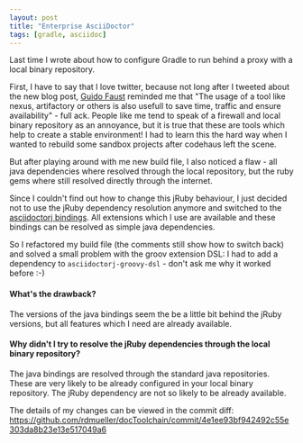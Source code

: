 ```yaml
---
layout: post
title: "Enterprise AsciiDoctor"
tags: [gradle, asciidoc]
---
```


Last time I wrote about how to configure Gradle to run behind a proxy with a local binary repository.

First, I have to say that I love twitter, because not long after I tweeted about the new blog post, [Guido Faust](https://twitter.com/StuafOdiug) reminded me that "The usage of a tool like nexus, artifactory or others is also usefull to save time, traffic and ensure availability" - full ack. People like me tend to speak of a firewall and local binary repository as an annoyance, but it is true that these are tools which help to create a stable environment! I had to learn this the hard way when I wanted to rebuild some sandbox projects after codehaus left the scene.

But after playing around with me new build file, I also noticed a flaw - all java dependencies where resolved through the local repository, but the ruby gems where still resolved directly through the internet.

Since I couldn't find out how to change this jRuby behaviour, I just decided not to use the jRuby dependency resolution anymore and switched to the [asciidoctorj bindings](https://github.com/asciidoctor/asciidoctorj). All extensions which I use are available and these bindings can be resolved as simple java dependencies.

So I refactored my build file (the comments still show how to switch back) and solved a small problem with the groov extension DSL: I had to add a dependency to `asciidoctorj-groovy-dsl` - don't ask me why it worked before :-)

#### What's the drawback?
The versions of the java bindings seem the be a little bit behind the jRuby versions, but all features which I need are already available.

#### Why didn't I try to resolve the jRuby dependencies through the local binary repository?

The java bindings are resolved through the standard java repositories. These are very likely to be already configured in your local binary repository. The jRuby dependency are not so likely to be already available.

The details of my changes can be viewed in the commit diff: https://github.com/rdmueller/docToolchain/commit/4e1ee93bf942492c55e303da8b23e13e517049a6

